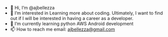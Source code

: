 - 👋 Hi, I’m @ajbellezza
- 👀 I’m interested in
        Learning more about coding. Ultimately, I want to find out if I will be interested in having a career as a developer. 
- 🌱 I’m currently learning
        python
        AWS
        Android development 
- 📫 How to reach me 
        email: ajbellezza@gmail.com

<!---
ajbellezza/ajbellezza is a ✨ special ✨ repository because its `README.md` (this file) appears on your GitHub profile.
You can click the Preview link to take a look at your changes.
--->
